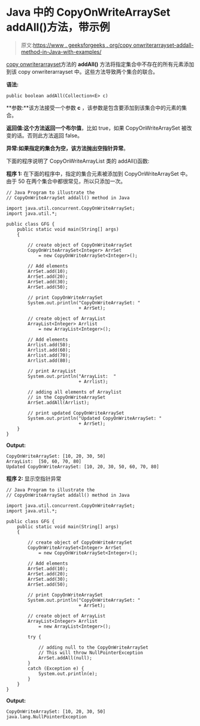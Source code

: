# Java 中的 CopyOnWriteArraySet addAll()方法，带示例

> 原文:[https://www . geeksforgeeks . org/copy onwriterarrayset-addall-method-in-Java-with-examples/](https://www.geeksforgeeks.org/copyonwritearrayset-addall-method-in-java-with-examples/)

[copy onwriterarrayset](https://www.geeksforgeeks.org/copyonwritearrayset-in-java/)方法的 **addAll()** 方法将指定集合中不存在的所有元素添加到该 copy onwriterarrayset 中。这些方法导致两个集合的联合。

**语法:**

```
public boolean addAll(Collection<E> c)
```

**参数:**该方法接受一个参数 **c** ，该参数是包含要添加到该集合中的元素的集合。

**返回值:**这个方法返回一个**布尔值**，比如 true，如果 CopyOnWriteArraySet 被改变的话。否则此方法返回 false。

**异常:**如果指定的集合为空，该方法抛出**空指针异常**。

下面的程序说明了 CopyOnWriteArrayList 类的 addAll()函数:

**程序 1:** 在下面的程序中，指定的集合元素被添加到 CopyOnWriteArraySet 中。由于 50 在两个集合中都很常见，所以只添加一次。

```
// Java Program to illustrate the
// CopyOnWriteArraySet addall() method in Java

import java.util.concurrent.CopyOnWriteArraySet;
import java.util.*;

public class GFG {
    public static void main(String[] args)
    {

        // create object of CopyOnWriteArraySet
        CopyOnWriteArraySet<Integer> ArrSet
            = new CopyOnWriteArraySet<Integer>();

        // Add elements
        ArrSet.add(10);
        ArrSet.add(20);
        ArrSet.add(30);
        ArrSet.add(50);

        // print CopyOnWriteArraySet
        System.out.println("CopyOnWriteArraySet: "
                           + ArrSet);

        // create object of ArrayList
        ArrayList<Integer> Arrlist
            = new ArrayList<Integer>();

        // Add elements
        Arrlist.add(50);
        Arrlist.add(60);
        Arrlist.add(70);
        Arrlist.add(80);

        // print ArrayList
        System.out.println("ArrayList:  "
                           + Arrlist);

        // adding all elements of Arraylist
        // in the CopyOnWriteArraySet
        ArrSet.addAll(Arrlist);

        // print updated CopyOnWriteArraySet
        System.out.println("Updated CopyOnWriteArraySet: "
                           + ArrSet);
    }
}
```

**Output:**

```
CopyOnWriteArraySet: [10, 20, 30, 50]
ArrayList:  [50, 60, 70, 80]
Updated CopyOnWriteArraySet: [10, 20, 30, 50, 60, 70, 80]

```

**程序 2:** 显示空指针异常

```
// Java Program to illustrate the
// CopyOnWriteArraySet addall() method in Java

import java.util.concurrent.CopyOnWriteArraySet;
import java.util.*;

public class GFG {
    public static void main(String[] args)
    {

        // create object of CopyOnWriteArraySet
        CopyOnWriteArraySet<Integer> ArrSet
            = new CopyOnWriteArraySet<Integer>();

        // Add elements
        ArrSet.add(10);
        ArrSet.add(20);
        ArrSet.add(30);
        ArrSet.add(50);

        // print CopyOnWriteArraySet
        System.out.println("CopyOnWriteArraySet: "
                           + ArrSet);

        // create object of ArrayList
        ArrayList<Integer> Arrlist
            = new ArrayList<Integer>();

        try {

            // adding null to the CopyOnWriteArraySet
            // This will throw NullPointerException
            ArrSet.addAll(null);
        }
        catch (Exception e) {
            System.out.println(e);
        }
    }
}
```

**Output:**

```
CopyOnWriteArraySet: [10, 20, 30, 50]
java.lang.NullPointerException

```